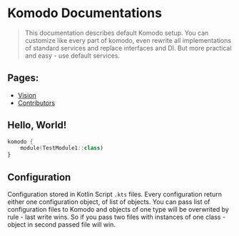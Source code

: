 # Komodo Documentations

> This documentation describes default Komodo setup. You can customize like every part of komodo, even rewrite all implementations of standard services and replace interfaces and DI. But more practical and easy - use default services.

## Pages:

* [Vision](./vision)
* [Contributors](./contributors)

## Hello, World!

```kotlin
komodo {
    module(TestModule1::class)
}
```

## Configuration

Configuration stored in Kotlin Script `.kts` files. Every configuration return either one configuration object, of list of objects.
You can pass list of configuration files to Komodo and objects of one type will be overwrited by rule - last write wins. So if you pass two files with instances of one class - object in second passed file will win.
